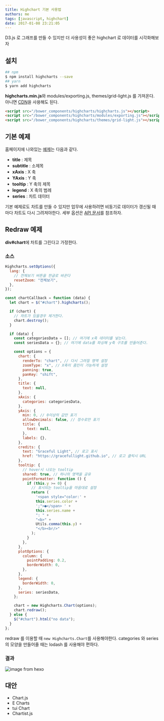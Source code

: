 ```yaml
---
title: Highchart 기본 사용법
authors: me
tags: [javascript, highchart]
date: 2017-01-08 23:21:05
---
```


D3.js 로 그래프를 만들 수 있지만 더 사용성이 좋은 highchart 로 데이터를 시각화해보자

## 설치

```bash
## npm
$ npm install highcharts --save
## yarn
$ yarn add highcharts
```

**highcharts.min.js**와 modules/exporting.js, themes/grid-light.js 를 가져온다.
아니면 [CDN](https://www.jsdelivr.com/package/npm/highcharts)을 사용해도 된다.

```html
<script src="/bower_components/highcharts/highcharts.js"></script>
<script src="/bower_components/highcharts/modules/exporting.js"></script>
<script src="/bower_components/highcharts/themes/grid-light.js"></script>
```

## 기본 예제

홈페이지에 나와있는 [예제](https://www.highcharts.com/demo/line-basic)는 다음과 같다.

- **title** : 제목
- **subtitle** : 소제목
- **xAxis** : X 축
- **YAxis** : Y 축
- **tooltip** : Y 축의 제목
- **legend** : X 축의 범례
- **series** : 차트 데이터

기본 예제로도 차트를 만들 수 있지만 업무에 사용하려면 비동기로 데이터가 갱신될 때마다 차트도 다시 그려져야한다.
세부 옵션은 [API 문서](https://api.highcharts.com/highcharts)를 참조하자.

## Redraw 예제

**div#chart**에 차트를 그린다고 가정한다.

### 소스

```js
Highcharts.setOptions({
  lang: {
    // 전체보기 버튼을 한글로 바꾼다
    resetZoom: "전체보기",
  },
});

const chartCallback = function (data) {
  let chart = $("#chart").highcharts();

  if (chart) {
    // 차트가 있을경우 제거한다.
    chart.destroy();
  }

  if (data) {
    const categoriesData = []; // 여기에 x축 데이터를 넣는다.
    const seriesData = {}; // 여기에 data를 파싱해 y축 구조를 만들어준다.

    const options = {
      chart: {
        renderTo: "chart", // 다시 그려질 영역 설정
        zoomType: "x", // X축이 줌인이 가능하게 설정
        panning: true,
        panKey: "shift",
      },
      title: {
        text: null,
      },
      xAxis: {
        categories: categoriesData,
      },
      yAxis: {
        min: 0, // 0이상의 값만 표기
        allowDecimals: false, // 정수로만 표기
        title: {
          text: null,
        },
        labels: {},
      },
      credits: {
        text: "Graceful Light", // 로고 표시
        href: "https://gracefullight.github.io", // 로고 클릭시 URL
      },
      tooltip: {
        // hover시 나오는 tooltip
        shared: true, // 하나의 영역을 공유
        pointFormatter: function () {
          if (this.y >= 0) {
            // 표시되는 tooltip을 마음대로 설정
            return (
              '<span style="color:' +
              this.series.color +
              ';">●</span> ' +
              this.series.name +
              ": " +
              "<b>" +
              Utils.comma(this.y) +
              "</b><br/>"
            );
          }
        },
      },
      plotOptions: {
        column: {
          pointPadding: 0.2,
          borderWidth: 0,
        },
      },
      legend: {
        borderWidth: 0,
      },
      series: seriesData,
    };

    chart = new Highcharts.Chart(options);
    chart.redraw();
  } else {
    $("#chart").html("no data");
  }
};
```

redraw 를 이용할 때 `new Highcharts.Chart`를 사용해야한다.
categories 와 series 의 모양을 만들어줄 때는 lodash 를 사용해야 편하다.

### 결과

![image from hexo](https://i.imgur.com/7v56peZ.png)

## 대안

- Chart.js
- E Charts
- tui Chart
- Chartist.js
